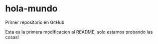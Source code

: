 # hola-mundo
Primer repositorio en GitHub

Esta es la primera modificacion al README, solo estamos probando las cosas!
